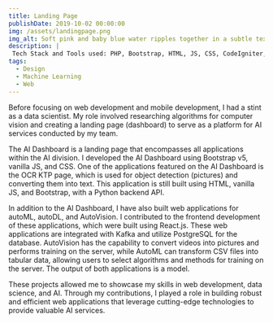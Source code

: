 ```yaml
---
title: Landing Page
publishDate: 2019-10-02 00:00:00
img: /assets/landingpage.png
img_alt: Soft pink and baby blue water ripples together in a subtle texture.
description: |
 Tech Stack and Tools used: PHP, Bootstrap, HTML, JS, CSS, CodeIgniter, MySQL, python
tags:
  - Design
  - Machine Learning
  - Web 
---
```


Before focusing on web development and mobile development, I had a stint as a data scientist. My role involved researching algorithms for computer vision and creating a landing page (dashboard) to serve as a platform for AI services conducted by my team.

The AI Dashboard is a landing page that encompasses all applications within the AI division. I developed the AI Dashboard using Bootstrap v5, vanilla JS, and CSS. One of the applications featured on the AI Dashboard is the OCR KTP page, which is used for object detection (pictures) and converting them into text. This application is still built using HTML, vanilla JS, and Bootstrap, with a Python backend API.

In addition to the AI Dashboard, I have also built web applications for autoML, autoDL, and AutoVision. I contributed to the frontend development of these applications, which were built using React.js. These web applications are integrated with Kafka and utilize PostgreSQL for the database. AutoVision has the capability to convert videos into pictures and performs training on the server, while AutoML can transform CSV files into tabular data, allowing users to select algorithms and methods for training on the server. The output of both applications is a model.

These projects allowed me to showcase my skills in web development, data science, and AI. Through my contributions, I played a role in building robust and efficient web applications that leverage cutting-edge technologies to provide valuable AI services.